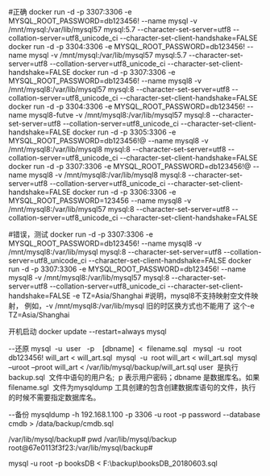 #正确
docker run -d -p 3307:3306 -e MYSQL_ROOT_PASSWORD=db123456! --name mysql -v /mnt/mysql:/var/lib/mysql57 mysql:5.7 --character-set-server=utf8 --collation-server=utf8_unicode_ci --character-set-client-handshake=FALSE
docker run -d -p 3304:3306 -e MYSQL_ROOT_PASSWORD=db123456! --name mysql -v /mnt/mysql:/var/lib/mysql57 mysql:5.7 --character-set-server=utf8 --collation-server=utf8_unicode_ci --character-set-client-handshake=FALSE
docker run -d -p 3307:3306 -e MYSQL_ROOT_PASSWORD=db123456! --name mysql8 -v /mnt/mysql8:/var/lib/mysql57 mysql:8 --character-set-server=utf8 --collation-server=utf8_unicode_ci --character-set-client-handshake=FALSE
docker run -d -p 3304:3306 -e MYSQL_ROOT_PASSWORD=db123456! --name mysql8-futve -v /mnt/mysql8:/var/lib/mysql57 mysql:8 --character-set-server=utf8 --collation-server=utf8_unicode_ci --character-set-client-handshake=FALSE
docker run -d -p 3305:3306 -e MYSQL_ROOT_PASSWORD=db123456!@ --name mysql8 -v /mnt/mysql8:/var/lib/mysql8 mysql:8 --character-set-server=utf8 --collation-server=utf8_unicode_ci --character-set-client-handshake=FALSE
docker run -d -p 3307:3306 -e MYSQL_ROOT_PASSWORD=db123456!@ --name mysql8 -v /mnt/mysql8:/var/lib/mysql8 mysql:8 --character-set-server=utf8 --collation-server=utf8_unicode_ci --character-set-client-handshake=FALSE
docker run -d -p 3306:3306 -e MYSQL_ROOT_PASSWORD=123456 --name mysql8 -v /mnt/mysql8:/var/lib/mysql57 mysql:8 --character-set-server=utf8 --collation-server=utf8_unicode_ci --character-set-client-handshake=FALSE


#错误，测试
docker run -d -p 3307:3306 -e MYSQL_ROOT_PASSWORD=db123456! --name mysql8 -v /mnt/mysql8:/var/lib/mysql mysql:8 --character-set-server=utf8 --collation-server=utf8_unicode_ci --character-set-client-handshake=FALSE
docker run -d -p 3307:3306 -e MYSQL_ROOT_PASSWORD=db123456! --name mysql8 -v /mnt/mysql8:/var/lib/mysql57 mysql:8 --character-set-server=utf8 --collation-server=utf8_unicode_ci --character-set-client-handshake=FALSE -e TZ=Asia/Shanghai
#说明，mysql8不支持映射空文件映射， 
例如，-v /mnt/mysql8:/var/lib/mysql
旧的时区换方式也不能用了 这个-e TZ=Asia/Shanghai


开机启动
docker update --restart=always mysql

--还原
mysql  -u  user   -p    [dbname]  <  filename.sql  
mysql  -u  root  db123456!  will_art < will_art.sql 
mysql  -u  root will_art < will_art.sql 
mysql –uroot –proot will_art < /var/lib/mysql/backup/will_art.sql
user  是执行  backup.sql  文件中语句的用户名;  p 表示用户密码；dbname 是数据库名。如果  filename.sgl  文件为mysqldump 工具创建的包含创建数据库语句的文件，执行的时候不需要指定数据库名。

--备份
mysqldump -h 192.168.1.100 -p 3306 -u root -p password --database cmdb > /data/backup/cmdb.sql

/var/lib/mysql/backup# pwd
/var/lib/mysql/backup
root@67e0113f3f23:/var/lib/mysql/backup# 





mysql -u root -p booksDB < F:\backup\booksDB_20180603.sql
